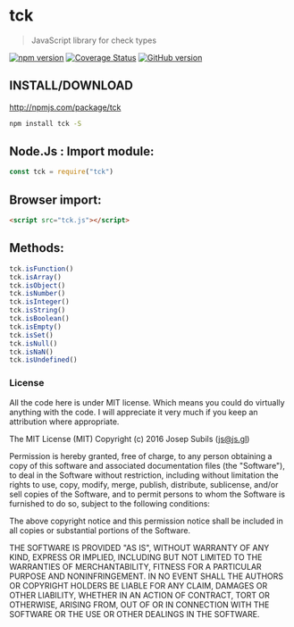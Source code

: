 tck
===
> JavaScript library for check types

[![npm version](https://badge.fury.io/js/tck.svg)](https://badge.fury.io/js/tck) [![Coverage Status](https://coveralls.io/repos/github/warlock/tck/badge.svg?branch=master)](https://coveralls.io/github/warlock/tck?branch=master) [![GitHub version](https://badge.fury.io/gh/warlock%2Ftck.svg)](https://badge.fury.io/gh/warlock%2Ftck)

## INSTALL/DOWNLOAD
http://npmjs.com/package/tck

```sh
npm install tck -S
```

## Node.Js : Import module:
```javascript
const tck = require("tck")
```
## Browser import:
```html
<script src="tck.js"></script>
```

## Methods:
```js
tck.isFunction()
tck.isArray()
tck.isObject()
tck.isNumber()
tck.isInteger()
tck.isString()
tck.isBoolean()
tck.isEmpty()
tck.isSet()
tck.isNull()
tck.isNaN()
tck.isUndefined()
```

### License
All the code here is under MIT license. Which means you could do virtually anything with the code. I will appreciate it very much if you keep an attribution where appropriate.

The MIT License (MIT) Copyright (c) 2016 Josep Subils (js@js.gl)

Permission is hereby granted, free of charge, to any person obtaining a copy of this software and associated documentation files (the "Software"), to deal in the Software without restriction, including without limitation the rights to use, copy, modify, merge, publish, distribute, sublicense, and/or sell copies of the Software, and to permit persons to whom the Software is furnished to do so, subject to the following conditions:

The above copyright notice and this permission notice shall be included in all copies or substantial portions of the Software.

THE SOFTWARE IS PROVIDED "AS IS", WITHOUT WARRANTY OF ANY KIND, EXPRESS OR IMPLIED, INCLUDING BUT NOT LIMITED TO THE WARRANTIES OF MERCHANTABILITY, FITNESS FOR A PARTICULAR PURPOSE AND NONINFRINGEMENT. IN NO EVENT SHALL THE AUTHORS OR COPYRIGHT HOLDERS BE LIABLE FOR ANY CLAIM, DAMAGES OR OTHER LIABILITY, WHETHER IN AN ACTION OF CONTRACT, TORT OR OTHERWISE, ARISING FROM, OUT OF OR IN CONNECTION WITH THE SOFTWARE OR THE USE OR OTHER DEALINGS IN THE SOFTWARE.
